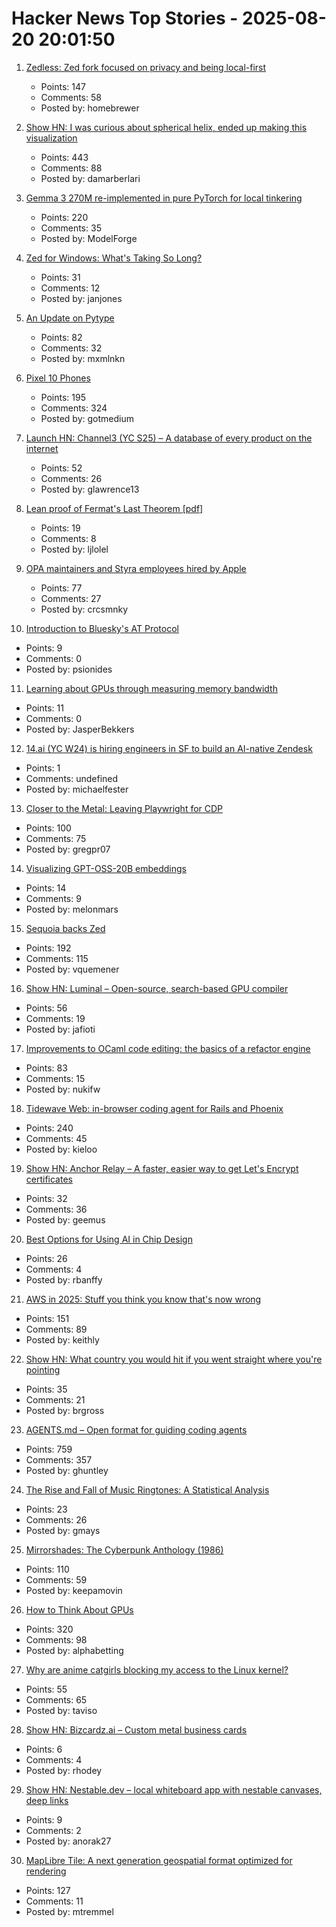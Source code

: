 # Hacker News Top Stories - 2025-08-20 20:01:50

1. [Zedless: Zed fork focused on privacy and being local-first](https://github.com/zedless-editor/zed)
   - Points: 147
   - Comments: 58
   - Posted by: homebrewer

2. [Show HN: I was curious about spherical helix, ended up making this visualization](https://visualrambling.space/moving-objects-in-3d/)
   - Points: 443
   - Comments: 88
   - Posted by: damarberlari

3. [Gemma 3 270M re-implemented in pure PyTorch for local tinkering](https://github.com/rasbt/LLMs-from-scratch/tree/main/ch05/12_gemma3)
   - Points: 220
   - Comments: 35
   - Posted by: ModelForge

4. [Zed for Windows: What's Taking So Long?](https://zed.dev/blog/windows-progress-report)
   - Points: 31
   - Comments: 12
   - Posted by: janjones

5. [An Update on Pytype](https://github.com/google/pytype)
   - Points: 82
   - Comments: 32
   - Posted by: mxmlnkn

6. [Pixel 10 Phones](https://blog.google/products/pixel/google-pixel-10-pro-xl/)
   - Points: 195
   - Comments: 324
   - Posted by: gotmedium

7. [Launch HN: Channel3 (YC S25) – A database of every product on the internet](undefined)
   - Points: 52
   - Comments: 26
   - Posted by: glawrence13

8. [Lean proof of Fermat's Last Theorem [pdf]](https://imperialcollegelondon.github.io/FLT/blueprint.pdf)
   - Points: 19
   - Comments: 8
   - Posted by: ljlolel

9. [OPA maintainers and Styra employees hired by Apple](https://blog.openpolicyagent.org/note-from-teemu-tim-and-torin-to-the-open-policy-agent-community-2dbbfe494371)
   - Points: 77
   - Comments: 27
   - Posted by: crcsmnky

10. [Introduction to Bluesky's AT Protocol](https://mackuba.eu/2025/08/20/introduction-to-atproto/)
   - Points: 9
   - Comments: 0
   - Posted by: psionides

11. [Learning about GPUs through measuring memory bandwidth](https://www.evolvebenchmark.com/blog-posts/learning-about-gpus-through-measuring-memory-bandwidth)
   - Points: 11
   - Comments: 0
   - Posted by: JasperBekkers

12. [14.ai (YC W24) is hiring engineers in SF to build an AI-native Zendesk](https://14.ai/careers)
   - Points: 1
   - Comments: undefined
   - Posted by: michaelfester

13. [Closer to the Metal: Leaving Playwright for CDP](https://browser-use.com/posts/playwright-to-cdp)
   - Points: 100
   - Comments: 75
   - Posted by: gregpr07

14. [Visualizing GPT-OSS-20B embeddings](https://melonmars.github.io/LatentExplorer/embedding_viewer.html)
   - Points: 14
   - Comments: 9
   - Posted by: melonmars

15. [Sequoia backs Zed](https://zed.dev/blog/sequoia-backs-zed)
   - Points: 192
   - Comments: 115
   - Posted by: vquemener

16. [Show HN: Luminal – Open-source, search-based GPU compiler](https://github.com/luminal-ai/luminal)
   - Points: 56
   - Comments: 19
   - Posted by: jafioti

17. [Improvements to OCaml code editing: the basics of a refactor engine](https://tarides.com/blog/2025-08-20-internship-report-refactoring-tools-coming-to-merlin/)
   - Points: 83
   - Comments: 15
   - Posted by: nukifw

18. [Tidewave Web: in-browser coding agent for Rails and Phoenix](https://tidewave.ai/blog/tidewave-web-phoenix-rails)
   - Points: 240
   - Comments: 45
   - Posted by: kieloo

19. [Show HN: Anchor Relay – A faster, easier way to get Let's Encrypt certificates](https://anchor.dev/relay)
   - Points: 32
   - Comments: 36
   - Posted by: geemus

20. [Best Options for Using AI in Chip Design](https://semiengineering.com/best-options-for-using-ai-in-chip-design/)
   - Points: 26
   - Comments: 4
   - Posted by: rbanffy

21. [AWS in 2025: Stuff you think you know that's now wrong](https://www.lastweekinaws.com/blog/aws-in-2025-the-stuff-you-think-you-know-thats-now-wrong/)
   - Points: 151
   - Comments: 89
   - Posted by: keithly

22. [Show HN: What country you would hit if you went straight where you're pointing](https://apps.apple.com/us/app/leascope/id6608979884)
   - Points: 35
   - Comments: 21
   - Posted by: brgross

23. [AGENTS.md – Open format for guiding coding agents](https://agents.md/)
   - Points: 759
   - Comments: 357
   - Posted by: ghuntley

24. [The Rise and Fall of Music Ringtones: A Statistical Analysis](https://www.statsignificant.com/p/the-rise-and-fall-of-music-ringtones)
   - Points: 23
   - Comments: 26
   - Posted by: gmays

25. [Mirrorshades: The Cyberpunk Anthology (1986)](https://www.rudyrucker.com/mirrorshades/HTML/)
   - Points: 110
   - Comments: 59
   - Posted by: keepamovin

26. [How to Think About GPUs](https://jax-ml.github.io/scaling-book/gpus/)
   - Points: 320
   - Comments: 98
   - Posted by: alphabetting

27. [Why are anime catgirls blocking my access to the Linux kernel?](https://lock.cmpxchg8b.com/anubis.html)
   - Points: 55
   - Comments: 65
   - Posted by: taviso

28. [Show HN: Bizcardz.ai – Custom metal business cards](https://github.com/rhodey/bizcardz.ai)
   - Points: 6
   - Comments: 4
   - Posted by: rhodey

29. [Show HN: Nestable.dev – local whiteboard app with nestable canvases, deep links](https://nestable.dev/about)
   - Points: 9
   - Comments: 2
   - Posted by: anorak27

30. [MapLibre Tile: A next generation geospatial format optimized for rendering](https://arxiv.org/abs/2508.10791)
   - Points: 127
   - Comments: 11
   - Posted by: mtremmel

